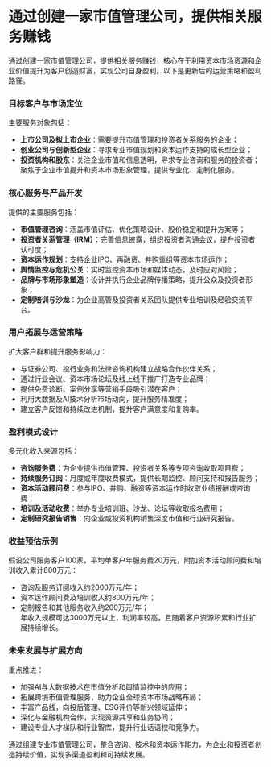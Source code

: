 # 通过创建一家市值管理公司，提供相关服务赚钱
通过创建一家市值管理公司，提供相关服务赚钱，核心在于利用资本市场资源和企业价值提升为客户创造财富，实现公司自身盈利。以下是更新后的运营策略和盈利路径。


### 目标客户与市场定位  
主要服务对象包括：  
* **上市公司及拟上市企业**：需要提升市值管理和投资者关系服务的企业；  
* **创业公司与创新型企业**：寻求专业市值规划和资本运作支持的成长型企业；  
* **投资机构和股东**：关注企业市值和信息透明，寻求专业咨询和服务的投资者；  
聚焦于企业市值提升和资本市场形象管理，提供专业化、定制化服务。


### 核心服务与产品开发  
提供的主要服务包括：  
* **市值管理咨询**：涵盖市值评估、优化策略设计、股价稳定和提升方案等；  
* **投资者关系管理（IRM）**：完善信息披露，组织投资者沟通会议，提升投资者认可度；  
* **资本运作规划**：支持企业IPO、再融资、并购重组等资本市场运作；  
* **舆情监控与危机公关**：实时监控资本市场和媒体动态，及时应对风险；  
* **品牌与市场形象塑造**：设计并执行企业品牌传播策略，提升公众及投资者形象；  
* **定制培训与沙龙**：为企业高管及投资者关系团队提供专业培训及经验交流平台。  


### 用户拓展与运营策略  
扩大客户群和提升服务影响力：  
* 与证券公司、投行业务和法律咨询机构建立战略合作伙伴关系；  
* 通过行业会议、资本市场论坛及线上线下推广打造专业品牌；  
* 提供免费诊断、案例分享等营销手段吸引潜在客户；  
* 利用大数据及AI技术分析市场动向，提升服务精准度；  
* 建立客户反馈和持续改进机制，提升客户满意度和复购率。  


### 盈利模式设计  
多元化收入来源包括：  
* **咨询服务费**：为企业提供市值管理、投资者关系等专项咨询收取项目费；  
* **持续服务订阅**：月度或年度收费模式，提供长期监控、顾问支持和报告服务；  
* **资本活动顾问费**：参与IPO、并购、融资等资本运作时收取业绩报酬或咨询费；  
* **培训及活动收费**：举办专业培训班、沙龙、论坛等收取报名费用；  
* **定制研究报告销售**：向企业或投资机构销售深度市值和行业研究报告。  


### 收益预估示例  
假设公司服务客户100家，平均单客户年服务费20万元，附加资本活动顾问费和培训收入累计800万元：  
* 咨询及服务订阅收入约2000万元/年；  
* 资本运作顾问费及培训收入约800万元/年；  
* 定制报告和其他服务收入约200万元/年；  
年收入规模可达3000万元以上，利润率较高，且随着客户资源积累和行业扩展持续增长。  


### 未来发展与扩展方向  
重点推进：  
* 加强AI与大数据技术在市值分析和舆情监控中的应用；  
* 拓展跨境市值管理服务，助力企业全球资本市场战略布局；  
* 丰富产品线，向投后管理、ESG评价等新兴领域延伸；  
* 深化与金融机构合作，实现资源共享和业务协同；  
* 建设专业人才梯队和行业智库，提升行业话语权和竞争力。  


通过组建专业市值管理公司，整合咨询、技术和资本运作能力，为企业和投资者创造持续价值，实现多渠道盈利和可持续发展。